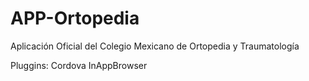 # APP-Ortopedia
Aplicación Oficial del Colegio Mexicano de Ortopedia y Traumatología 

Pluggins:
Cordova InAppBrowser